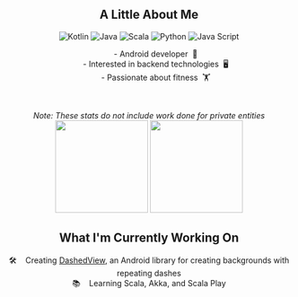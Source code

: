 <h2 align="center">A Little About Me</h2>

<div align="center">
  
  ![Kotlin](https://img.shields.io/badge/Kotlin-Proficient-brightgreen)
  ![Java](https://img.shields.io/badge/Java-Proficient-brightgreen)
  ![Scala](https://img.shields.io/badge/Scala-Capable-yellowgreen)
  ![Python](https://img.shields.io/badge/Python-Familiar-yellow)
  ![Java Script](https://img.shields.io/badge/Java%20Script-Familiar-yellow)
</div>

<div align="center">
  <ul>
    - Android developer&nbsp;&nbsp;📱
    <br>
    - Interested in backend technologies&nbsp;&nbsp;🖥️
    <br>
    - Passionate about fitness&nbsp;&nbsp;🏋️
</div>
<br>
<p align="center">
  <i>Note: These stats do not include work done for private entities</i>
  <br>
  <img height="165" src="https://github-readme-stats.vercel.app/api?username=MackHartley&count_private=true&show_icons=true&theme=dark" />
  <img height="165" src="https://github-readme-stats.vercel.app/api/top-langs/?username=MackHartley&layout=compact&theme=dark&hide=c%2b%2b,Makefile,Jupyter%20Notebook,CMake,C,xslt,html,CUDA,Swift,Shell,CSS,PHP,Ruby,JavaScript" />
</p>
<h2 align="center">What I'm Currently Working On</h2>
<p align="center">
  🛠️&nbsp;&nbsp;&nbsp;&nbsp;Creating <a href="https://github.com/MackHartley/DashedView">DashedView</a>, an Android library for creating backgrounds with repeating dashes
  <br>
  📚&nbsp;&nbsp;&nbsp;&nbsp;Learning Scala, Akka, and Scala Play
</p>
